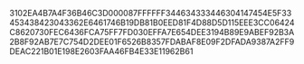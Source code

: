 3102EA4B7A4F36B46C3D000087FFFFFF344634333446304147454E5F33453438423043362E6461746B19DB81B0EED81F4D88D5D115EEE3CC06424C8620730FEC6436FCA75FF7FD030EFFA7E654DEE3194B89E9ABEF92B3A2B8F92AB7E7C754D2DEE01F6526B8357FDABAF8E09F2DFADA9387A2FF9DEAC221B01E198E2603FAA46FB4E33E11962B61
